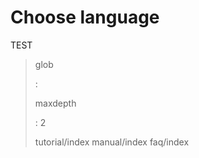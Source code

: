 Choose language
=================

TEST

> glob
>
> :   
>
> maxdepth
>
> :   2
>
> tutorial/index manual/index faq/index
